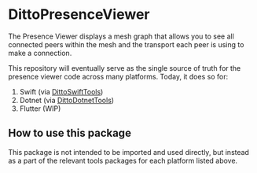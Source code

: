# DittoPresenceViewer

The Presence Viewer displays a mesh graph that allows you to see all connected peers within the mesh and the transport each peer is using to make a connection.

This repository will eventually serve as the single source of truth for the presence viewer code across many platforms. Today, it does so for:
1. Swift (via [DittoSwiftTools](https://github.com/getditto/DittoSwiftTools))
2. Dotnet (via [DittoDotnetTools](https://github.com/getditto/DittoDotnetTools))
3. Flutter (WIP)

## How to use this package

This package is not intended to be imported and used directly, but instead as a part of the relevant tools packages for each platform listed above.

